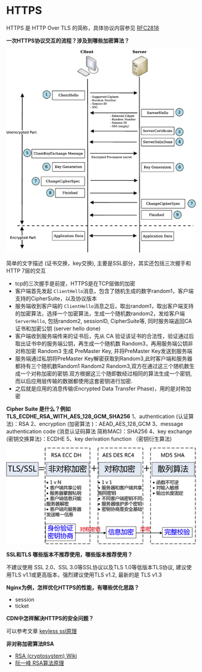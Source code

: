 HTTPS
=====

HTTPS 是 HTTP Over TLS 的简称，具体协议内容参见 [RFC2818](https://tools.ietf.org/html/rfc2818)

**一次HTTPS协议交互的流程？涉及到哪些加密算法？**

![https交互流程](../imgs/tls-handshake.png)

简单的文字描述 (证书交换，key交换), 主要是SSL部分，其实还包括三次握手和HTTP 7层的交互

* tcp的三次握手是前提，HTTPS是在TCP层做的加密
* 客户端首先发起 `ClientHello`消息，包含了随机生成的数字random1，客户端支持的CipherSuite，以及协议版本
* 服务端收到客户端的 `ClientHello`消息之后，取出random1，取出客户端支持的加密算法，选择一个加密算法，生成一个随机数random2，发给客户端 `ServerHello`, 包括random2, sessionID, CipherSuite等, 同时服务端返回CA证书和加密公钥 (server hello done)
* 客户端收到服务端传来的证书后，先从 CA 验证该证书的合法性，验证通过后取出证书中的服务端公钥，再生成一个随机数 Random3，再用服务端公钥非对称加密 Random3 生成 PreMaster Key, 并将PreMaster Key发送到服务端
* 服务端通过私钥将PreMaster Key解密获取到Random3,此时客户端和服务器都持有三个随机数Random1 Random2 Random3,双方在通过这三个随机数生成一个对称加密的密钥.双方根据这三个随即数经过相同的算法生成一个密钥,而以后应用层传输的数据都使用这套密钥进行加密.
* 之后就是应用的消息传输(Encrypted Data Transfer Phase)，用的是对称加密


**Cipher Suite 是什么？例如 TLS_ECDHE_RSA_WITH_AES_128_GCM_SHA256**
    1、authentication (认证算法)：RSA
    2、encryption (加密算法 )：AEAD_AES_128_GCM
    3、message authentication code (消息认证码算法 简称MAC)：SHA256
    4、key exchange (密钥交换算法)：ECDHE
    5、key derivation function （密钥衍生算法)

![https加密算法](../imgs/https_interaction.png)

**SSL和TLS 哪些版本不推荐使用，哪些版本推荐使用？**

不建议使用 SSL 2.0、SSL 3.0等SSL协议以及TLS 1.0等低版本TLS协议, 建议使用TLS v1.1或更高版本，强烈建议使用TLS v1.2, 最新的是 TLS v1.3

**Nginx为例，怎样优化HTTPS的性能，有哪些优化思路？**
* session
* ticket

**CDN中怎样解决HTTPS的安全问题？**

可以参考文章 [keyless ssl原理](https://andblog.cn/?p=852)

**非对称加密算法RSA**

- [RSA (cryptosystem) Wiki](https://en.wikipedia.org/wiki/RSA_(cryptosystem))
- [阮一峰 RSA算法原理](http://www.ruanyifeng.com/blog/2013/06/rsa_algorithm_part_one.html)



